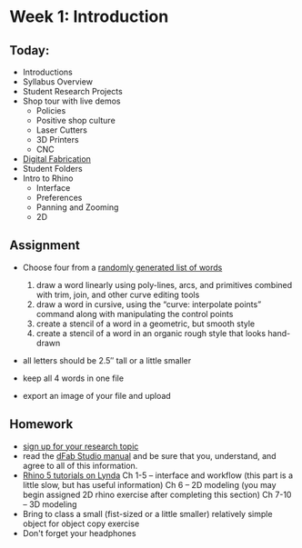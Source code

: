 # Week 1: Introduction

## Today:
- Introductions
- Syllabus Overview
- Student Research Projects
- Shop tour with live demos
  - Policies
  - Positive shop culture
  - Laser Cutters
  - 3D Printers
  - CNC
- [Digital Fabrication](https://docs.google.com/presentation/d/1gafRYl6mlLnueDaxqprYbbXyXYDQgkG929qrlBJmOxc/edit?usp=sharing)
- Student Folders
- Intro to Rhino
  - Interface
  - Preferences
  - Panning and Zooming
  - 2D

## Assignment
- Choose four from a [randomly generated list of words](http://listofrandomwords.com/index.cfm?blist)
  1. draw a word linearly using poly-lines, arcs, and primitives combined with trim, join, and other curve editing tools
  2. draw a word in cursive, using the “curve: interpolate points” command along with manipulating the control points
  3. create a stencil of a word in a geometric, but smooth style
  4. create a stencil of a word in an organic rough style that looks hand-drawn

- all letters should be 2.5″ tall or a little smaller
- keep all 4 words in one file
- export an image of your file and upload

## Homework
- [sign up for your research topic](https://docs.google.com/spreadsheets/d/1fU6xdk104XwCqqKSILNh7tnoo4Kkht-vqVfxvgFonjI/edit?usp=sharing)
- read the [dFab Studio manual](http://staff.mica.edu/rmckibbin/Images/Manual.pdf) and be sure that you, understand,  and agree to all of this information.
- [Rhino 5 tutorials on Lynda](https://www.lynda.com/Rhino-tutorials/Rhino-5-Essential-Training/133324-2.html)
Ch 1-5  –  interface and workflow (this part is a little slow, but has useful information)
Ch 6  –  2D modeling (you may begin assigned 2D rhino exercise after completing this section)
Ch 7-10  – 3D modeling
- Bring to class a small (fist-sized or a little smaller) relatively simple object for object copy exercise
- Don't forget your headphones
